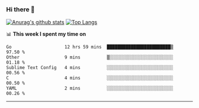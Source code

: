 ### Hi there 👋

<!--
**Yiwen-Chan/Yiwen-Chan** is a ✨ _special_ ✨ repository because its `README.md` (this file) appears on your GitHub profile.

Here are some ideas to get you started:

- 🔭 I’m currently working on ...
- 🌱 I’m currently learning ...
- 👯 I’m looking to collaborate on ...
- 🤔 I’m looking for help with ...
- 💬 Ask me about ...
- 📫 How to reach me: ...
- 😄 Pronouns: ...
- ⚡ Fun fact: ...
-->
[![Anurag's github stats](https://github-readme-stats.vercel.app/api?username=Yiwen-Chan)](https://github.com/anuraghazra/github-readme-stats)
[![Top Langs](https://github-readme-stats.vercel.app/api/top-langs/?username=Yiwen-Chan)](https://github.com/anuraghazra/github-readme-stats)

📊 **This week I spent my time on**
<!--START_SECTION:waka-->
```text
Go                    12 hrs 59 mins  ████████████████████████▒   97.50 % 
Other                 9 mins          ▒░░░░░░░░░░░░░░░░░░░░░░░░   01.18 % 
Sublime Text Config   4 mins          ░░░░░░░░░░░░░░░░░░░░░░░░░   00.56 % 
C                     4 mins          ░░░░░░░░░░░░░░░░░░░░░░░░░   00.50 % 
YAML                  2 mins          ░░░░░░░░░░░░░░░░░░░░░░░░░   00.26 % 
```
<!--END_SECTION:waka-->

***

